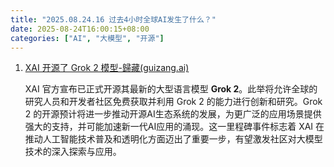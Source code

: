 ```yaml
---
title: "2025.08.24.16 过去4小时全球AI发生了什么？"
date: 2025-08-24T16:00:15+08:00
categories: ["AI", "大模型", "开源"]
---
```


1.  [XAI 开源了 Grok 2 模型-歸藏(guizang.ai)](https://x.com/op7418/status/1959468819120054344)

    XAI 官方宣布已正式开源其最新的大型语言模型 **Grok 2**。此举将允许全球的研究人员和开发者社区免费获取并利用 Grok 2 的能力进行创新和研究。Grok 2 的开源预计将进一步推动开源AI生态系统的发展，为更广泛的应用场景提供强大的支持，并可能加速新一代AI应用的涌现。这一里程碑事件标志着 XAI 在推动人工智能技术普及和透明化方面迈出了重要一步，有望激发社区对大模型技术的深入探索与应用。